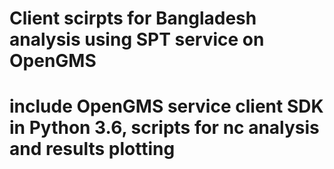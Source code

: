 # Client scirpts for Bangladesh analysis using SPT service on OpenGMS
# include OpenGMS service client SDK in Python 3.6, scripts for nc analysis and results plotting
